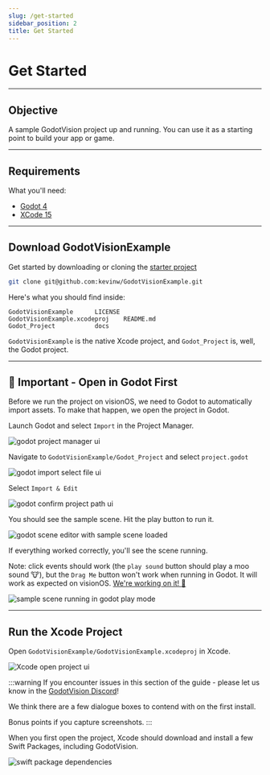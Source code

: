 ```yaml
---
slug: /get-started
sidebar_position: 2
title: Get Started
---
```


# Get Started

---

## Objective

A sample GodotVision project up and running. You can use it as a starting point to build your app or game.

---

## Requirements

What you'll need:

- [Godot 4](https://godotengine.org/download/macos/)
- [XCode 15](https://developer.apple.com/xcode/)

---

## Download GodotVisionExample

Get started by downloading or cloning the [starter project](https://github.com/kevinw/GodotVisionExample)

```bash
git clone git@github.com:kevinw/GodotVisionExample.git
```

Here's what you should find inside:

```
GodotVisionExample		LICENSE
GodotVisionExample.xcodeproj	README.md
Godot_Project			docs
```

`GodotVisionExample` is the native Xcode project, and `Godot_Project` is, well, the Godot project.

---

## 🚨 Important - Open in Godot First

Before we run the project on visionOS, we need to Godot to automatically import assets. To make that happen, we open the project in Godot.

Launch Godot and select `Import` in the Project Manager.

![godot project manager ui](/img/ss_1.png)

Navigate to `GodotVisionExample/Godot_Project` and select `project.godot`

![godot import select file ui](/img/ss_2.png)

Select `Import & Edit`

![godot confirm project path ui](/img/ss_3.png)

You should see the sample scene. Hit the play button to run it.

![godot scene editor with sample scene loaded](/img/ss_4.png)

If everything worked correctly, you'll see the scene running.

Note: click events should work (the `play sound` button should play a moo sound 🐮), but the `Drag Me` button won't work when running in Godot. It will work as expected on visionOS. [We're working on it! 🚧](https://github.com/kevinw/GodotVisionExample/issues/3)

![sample scene running in godot play mode](/img/ss_5.png)

---

## Run the Xcode Project

Open `GodotVisionExample/GodotVisionExample.xcodeproj` in Xcode.

![Xcode open project ui](/img/ss_6.png)

:::warning
If you encounter issues in this section of the guide - please let us know in the [GodotVision Discord](https://discord.gg/AWJvFKaeW8)!

We think there are a few dialogue boxes to contend with on the first install.

Bonus points if you capture screenshots.
:::

When you first open the project, Xcode should download and install a few Swift Packages, including GodotVision.

![swift package dependencies](/img/ss_7.png)

